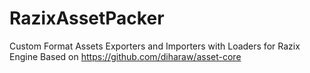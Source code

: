 # RazixAssetPacker
Custom Format Assets Exporters and Importers with Loaders for Razix Engine
Based on https://github.com/diharaw/asset-core

